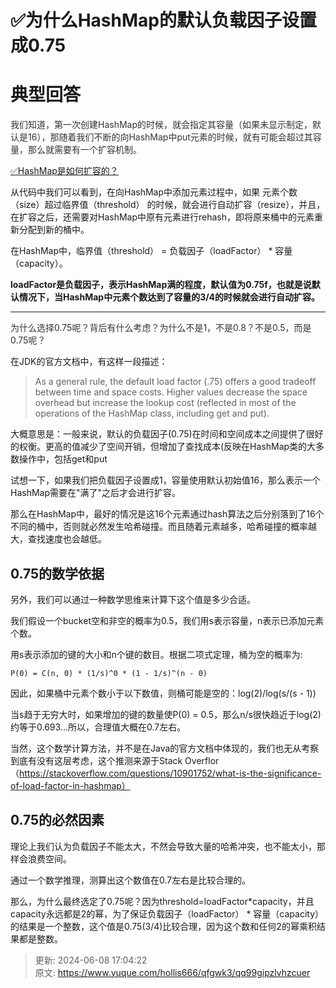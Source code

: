 # ✅为什么HashMap的默认负载因子设置成0.75

# 典型回答


<font style="color:rgb(51, 51, 51);">我们知道，第一次创建HashMap的时候，就会指定其容量（如果未显示制定，默认是16），那随着我们不断的向HashMap中put元素的时候，就有可能会超过其容量，那么就需要有一个扩容机制。</font>

<font style="color:rgb(51, 51, 51);"></font>

[✅HashMap是如何扩容的？](https://www.yuque.com/hollis666/qfgwk3/co1ul8)



从代码中我们可以看到，在向HashMap中添加元素过程中，如果 元素个数（size）超过临界值（threshold） 的时候，就会进行自动扩容（resize），并且，在扩容之后，还需要对HashMap中原有元素进行rehash，即将原来桶中的元素重新分配到新的桶中。



在HashMap中，临界值（threshold） = 负载因子（loadFactor） * 容量（capacity）。



**loadFactor是负载因子，表示HashMap满的程度，默认值为0.75f，也就是说默认情况下，当HashMap中元素个数达到了容量的3/4的时候就会进行自动扩容。**

****

<font style="color:rgb(51, 51, 51);">为什么选择0.75呢？背后有什么考虑？为什么不是1，不是0.8？不是0.5，而是0.75呢？</font>



在JDK的官方文档中，有这样一段描述：



> As a general rule, the default load factor (.75) offers a good tradeoff between time and space costs. Higher values decrease the space overhead but increase the lookup cost (reflected in most of the operations of the HashMap class, including get and put).
>
> 
>

大概意思是：一般来说，默认的负载因子(0.75)在时间和空间成本之间提供了很好的权衡。更高的值减少了空间开销，但增加了查找成本(反映在HashMap类的大多数操作中，包括get和put



试想一下，如果我们把负载因子设置成1，容量使用默认初始值16，那么表示一个HashMap需要在"满了"之后才会进行扩容。



那么在HashMap中，最好的情况是这16个元素通过hash算法之后分别落到了16个不同的桶中，否则就必然发生哈希碰撞。而且随着元素越多，哈希碰撞的概率越大，查找速度也会越低。



## 0.75的数学依据
另外，我们可以通过一种数学思维来计算下这个值是多少合适。



我们假设一个bucket空和非空的概率为0.5，我们用s表示容量，n表示已添加元素个数。



用s表示添加的键的大小和n个键的数目。根据二项式定理，桶为空的概率为:



`P(0) = C(n, 0) * (1/s)^0 * (1 - 1/s)^(n - 0)`

因此，如果桶中元素个数小于以下数值，则桶可能是空的：log(2)/log(s/(s - 1))



当s趋于无穷大时，如果增加的键的数量使P(0) = 0.5，那么n/s很快趋近于log(2) 约等于0.693...所以，合理值大概在0.7左右。



当然，这个数学计算方法，并不是在Java的官方文档中体现的，我们也无从考察到底有没有这层考虑，这个推测来源于Stack Overflor（https://stackoverflow.com/questions/10901752/what-is-the-significance-of-load-factor-in-hashmap）

## 0.75的必然因素
理论上我们认为负载因子不能太大，不然会导致大量的哈希冲突，也不能太小，那样会浪费空间。



通过一个数学推理，测算出这个数值在0.7左右是比较合理的。



那么，为什么最终选定了0.75呢？因为threshold=loadFactor*capacity，并且capacity永远都是2的幂，为了保证负载因子（loadFactor） * 容量（capacity）的结果是一个整数，这个值是0.75(3/4)比较合理，因为这个数和任何2的幂乘积结果都是整数。



> 更新: 2024-06-08 17:04:22  
> 原文: <https://www.yuque.com/hollis666/qfgwk3/qq99gipzlvhzcuer>